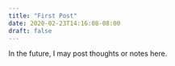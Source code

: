 ```yaml
---
title: "First Post"
date: 2020-02-23T14:16:08-08:00
draft: false
---
```



In the future, I may post thoughts or notes here.

